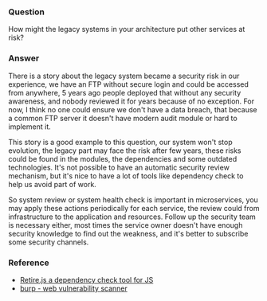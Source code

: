 ### Question

How might the legacy systems in your architecture put other services at risk?

### Answer

There is a story about the legacy system became a security risk in our experience, we have an FTP without secure login and could be accessed from anywhere, 5 years ago people deployed that without any security awareness, and nobody reviewed it for years because of no exception.  For now, I think no one could ensure we don't have a data breach, that because a common FTP server it doesn't have modern audit module or hard to implement it.

This story is a good example to this question, our system won't stop evolution, the legacy part may face the risk after few years, these risks could be found in the modules, the dependencies and some outdated technologies.  It's not possible to have an automatic security review mechanism, but it's nice to have a lot of tools like dependency check to help us avoid part of work.  

So system review or system health check is important in microservices, you may apply these actions periodically for each service, the review could from infrastructure to the application and resources.  Follow up the security team is necessary either, most times the service owner doesn't have enough security knowledge to find out the weakness, and it's better to subscribe some security channels.

### Reference

- [Retire.js a dependency check tool for JS](http://retirejs.github.io/retire.js/)
- [burp - web vulnerability scanner](https://portswigger.net/burp)
